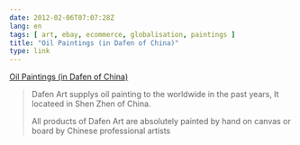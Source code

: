 ```yaml
---
date: 2012-02-06T07:07:28Z
lang: en
tags: [ art, ebay, ecommerce, globalisation, paintings ]
title: "Oil Paintings (in Dafen of China)"
type: link
---
```


[Oil Paintings (in Dafen of China)](http://www.dafenart.com/)

> Dafen Art supplys oil painting to the worldwide in the past years, It
> locateed in Shen Zhen of China.
>
> All products of Dafen Art are absolutely painted by hand on canvas or
> board by Chinese professional artists

